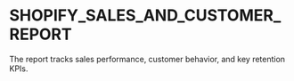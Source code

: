 # SHOPIFY_SALES_AND_CUSTOMER_REPORT
The report tracks sales performance, customer behavior, and key retention KPIs.

